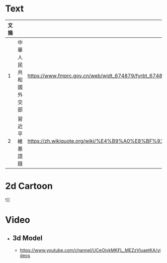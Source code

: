 # Text
|文摘|||
|:-|:-|:-|
|1|中華人民共和國外交部|https://www.fmprc.gov.cn/web/wjdt_674879/fyrbt_674889/|
|2|習近平維基語錄|https://zh.wikiquote.org/wiki/%E4%B9%A0%E8%BF%91%E5%B9%B3|

# 2d Cartoon
![]

# Video
- ## 3d Model
  - https://www.youtube.com/channel/UCeOivkMKFL_MEZzVluaetKA/videos
